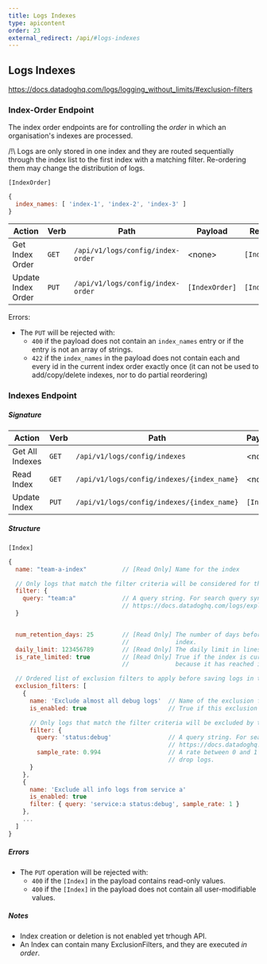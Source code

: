 ```yaml
---
title: Logs Indexes
type: apicontent
order: 23
external_redirect: /api/#logs-indexes
---
```


## Logs Indexes

https://docs.datadoghq.com/logs/logging_without_limits/#exclusion-filters

### Index-Order Endpoint

The index order endpoints are for controlling the _order_ in which an organisation's indexes are processed.

/!\ Logs are only stored in one index and they are routed sequentially through the index list to the first index with a matching filter. Re-ordering them may change the distribution of logs.

`[IndexOrder]`
```javascript
{
  index_names: [ 'index-1', 'index-2', 'index-3' ]
}
```

Action | Verb | Path | Payload | Response | Notes
------ | ---- | ---- | ------- | -------- | -----
Get Index Order | `GET` | `/api/v1/logs/config/index-order` | \<none> | `[IndexOrder]`
Update Index Order | `PUT` | `/api/v1/logs/config/index-order` | `[IndexOrder]` | `[IndexOrder]`

Errors:
- The `PUT` will be rejected with:
  - `400` if the payload does not contain an `index_names` entry or if the entry is not an array of strings.
  - `422` if the `index_names` in the payload does not contain each and every id in the current index order exactly once (it can not be used to add/copy/delete indexes, nor to do partial reordering)

### Indexes Endpoint


##### Signature

Action | Verb | Path | Payload | Response
------ | ---- | ---- | ------- | --------
Get All Indexes | `GET` | `/api/v1/logs/config/indexes` | \<none> | `Array<[Index]>` |
Read Index | `GET` | `/api/v1/logs/config/indexes/{index_name}` | \<none> | `[Index]` |
Update Index | `PUT` | `/api/v1/logs/config/indexes/{index_name}` | `[Index]` | `[Index]` |


##### Structure

`[Index]`
```javascript
{
  name: "team-a-index"          // [Read Only] Name for the index

  // Only logs that match the filter criteria will be considered for this index.
  filter: {
    query: "team:a"             // A query string. For search query syntax, see:
                                // https://docs.datadoghq.com/logs/explorer/search/
  }


  num_retention_days: 25        // [Read Only] The number of days before logs are removed from this
                                //             index.
  daily_limit: 123456789        // [Read Only] The daily limit in lines for this index.
  is_rate_limited: true         // [Read Only] True if the index is currently dropping all logs
                                //             because it has reached its daily limit.

  // Ordered list of exclusion filters to apply before saving logs in this index.
  exclusion_filters: [
    {
      name: 'Exclude almost all debug logs'  // Name of the exclusion filter, for display only.
      is_enabled: true                       // True if this exclusion filter is enabled and processing logs.

      // Only logs that match the filter criteria will be excluded by this exclusion filter.
      filter: {
        query: 'status:debug'                // A query string. For search query syntax, see:
                                             // https://docs.datadoghq.com/logs/explorer/search/
        sample_rate: 0.994                   // A rate between 0 and 1 at which to (arbitrarily)
                                             // drop logs.
      }
    },
    {
      name: 'Exclude all info logs from service a'
      is_enabled: true
      filter: { query: 'service:a status:debug', sample_rate: 1 }
    },
    ...
  ]
}
```

##### Errors

- The `PUT` operation will be rejected with:
  - `400` if the `[Index]` in the payload contains read-only values.
  - `400` if the `[Index]` in the payload does not contain all user-modifiable values.


##### Notes

- Index creation or deletion is not enabled yet trhough API.
- An Index can contain many ExclusionFilters, and they are executed _in order_.
